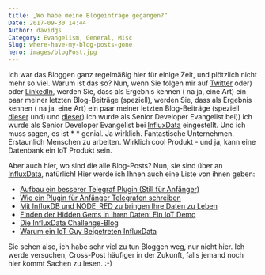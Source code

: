 ```yaml
---
title: „Wo habe meine Blogeinträge gegangen?“
Date: 2017-09-30 14:44
Author: davidgs
Category: Evangelism, General, Misc
Slug: where-have-my-blog-posts-gone
hero: images/blogPost.jpg
---
```


Ich war das Bloggen ganz regelmäßig hier für einige Zeit, und plötzlich nicht mehr so viel. Warum ist das so? Nun, wenn Sie folgen mir auf [Twitter](https://twitter.com/davidgsIoT) oder) oder [LinkedIn](https://linkedin.com/in/davidgsimmons), werden Sie, dass als Ergebnis kennen ( na ja, eine Art) ein paar meiner letzten Blog-Beiträge (speziell), werden Sie, dass als Ergebnis kennen ( na ja, eine Art) ein paar meiner letzten Blog-Beiträge (speziell [dieser](/posts/category/iot/iot-hardware/running-influxdb-on-an-artik-520/) und) und [dieser](/posts/category/iot/iot-hardware/influxdb-on-artik-520-redux/)) ich wurde als Senior Developer Evangelist bei)) ich wurde als Senior Developer Evangelist bei [InfluxData](https://influxdata.com) eingestellt. Und ich muss sagen, es ist * * genial. Ja wirklich. Fantastische Unternehmen. Erstaunlich Menschen zu arbeiten. Wirklich cool Produkt - und ja, kann eine Datenbank ein IoT Produkt sein.

Aber auch hier, wo sind die alle Blog-Posts? Nun, sie sind über an [InfluxData](https://influxdata.com/blog), natürlich! Hier werde ich Ihnen auch eine Liste von ihnen geben:

- [Aufbau ein besserer Telegraf Plugin (Still für Anfänger)](https://www.influxdata.com/blog/building-better-telegraf-plugin/)
- [Wie ein Plugin für Anfänger Telegrafen schreiben](https://www.influxdata.com/blog/how-to-write-telegraf-plugin-beginners/)
- [Mit InfluxDB und NODE_RED zu bringen Ihre Daten zu Leben](https://www.influxdata.com/blog/bring-your-data-to-life/)
- [Finden der Hidden Gems in Ihren Daten: Ein IoT Demo](https://www.influxdata.com/blog/building-iot-time-series-demo/)
- [Die InfluxData Challenge-Blog](https://www.influxdata.com/blog/influxdata-blog-challenge/)
- [Warum ein IoT Guy Beigetreten InfluxData](https://www.influxdata.com/blog/iot-guy-joined-influxdata/)

Sie sehen also, ich habe sehr viel zu tun Bloggen weg, nur nicht hier. Ich werde versuchen, Cross-Post häufiger in der Zukunft, falls jemand noch hier kommt Sachen zu lesen. :-)
